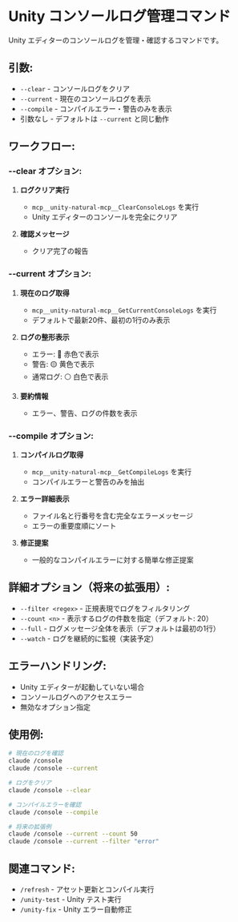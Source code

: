 # Unity コンソールログ管理コマンド

Unity エディターのコンソールログを管理・確認するコマンドです。

## 引数:
- `--clear` - コンソールログをクリア
- `--current` - 現在のコンソールログを表示
- `--compile` - コンパイルエラー・警告のみを表示
- 引数なし - デフォルトは `--current` と同じ動作

## ワークフロー:

### --clear オプション:
1. **ログクリア実行**
   - `mcp__unity-natural-mcp__ClearConsoleLogs` を実行
   - Unity エディターのコンソールを完全にクリア

2. **確認メッセージ**
   - クリア完了の報告

### --current オプション:
1. **現在のログ取得**
   - `mcp__unity-natural-mcp__GetCurrentConsoleLogs` を実行
   - デフォルトで最新20件、最初の1行のみ表示

2. **ログの整形表示**
   - エラー: 🔴 赤色で表示
   - 警告: 🟡 黄色で表示  
   - 通常ログ: ⚪ 白色で表示

3. **要約情報**
   - エラー、警告、ログの件数を表示

### --compile オプション:
1. **コンパイルログ取得**
   - `mcp__unity-natural-mcp__GetCompileLogs` を実行
   - コンパイルエラーと警告のみを抽出

2. **エラー詳細表示**
   - ファイル名と行番号を含む完全なエラーメッセージ
   - エラーの重要度順にソート

3. **修正提案**
   - 一般的なコンパイルエラーに対する簡単な修正提案

## 詳細オプション（将来の拡張用）:
- `--filter <regex>` - 正規表現でログをフィルタリング
- `--count <n>` - 表示するログの件数を指定（デフォルト: 20）
- `--full` - ログメッセージ全体を表示（デフォルトは最初の1行）
- `--watch` - ログを継続的に監視（実装予定）

## エラーハンドリング:
- Unity エディターが起動していない場合
- コンソールログへのアクセスエラー
- 無効なオプション指定

## 使用例:
```bash
# 現在のログを確認
claude /console
claude /console --current

# ログをクリア
claude /console --clear

# コンパイルエラーを確認
claude /console --compile

# 将来の拡張例
claude /console --current --count 50
claude /console --current --filter "error"
```

## 関連コマンド:
- `/refresh` - アセット更新とコンパイル実行
- `/unity-test` - Unity テスト実行
- `/unity-fix` - Unity エラー自動修正